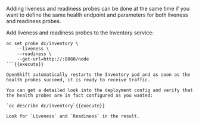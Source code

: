Adding liveness and readiness probes can be done at the same time if you want to define the same health endpoint 
and parameters for both liveness and readiness probes. 

Add liveness and readiness probes to the Inventory service:

```
oc set probe dc/inventory \
    --liveness \
    --readiness \
    --get-url=http://:8080/node
```{{execute}}

OpenShift automatically restarts the Inventory pod and as soon as the health probes succeed, it is ready to receive traffic. 

You can get a detailed look into the deployment config and verify that the health probes are in fact configured as you wanted:

`oc describe dc/inventory`{{execute}}

Look for `Liveness` and `Readiness` in the result.